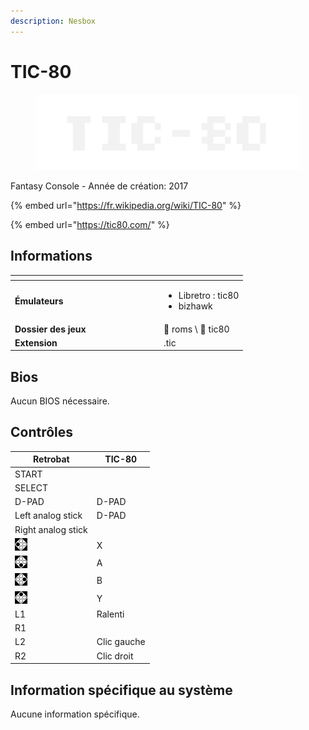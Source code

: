 ```yaml
---
description: Nesbox
---
```


# TIC-80

<div align="left">

<figure><picture><source srcset="https://raw.githubusercontent.com/fabricecaruso/es-theme-carbon/91d85c7849cc550b0cac4e75cb8e0923d3b61b5e/art/logos/tic80-w.svg" media="(prefers-color-scheme: dark)"><img src="https://raw.githubusercontent.com/fabricecaruso/es-theme-carbon/52ff37c9e265587d006945a2ba695b5a962b3a3d/art/logos/tic80.svg" alt=""></picture><figcaption></figcaption></figure>

</div>

Fantasy Console - Année de création: 2017

{% embed url="https://fr.wikipedia.org/wiki/TIC-80" %}

{% embed url="https://tic80.com/" %}

## Informations

<table data-header-hidden><thead><tr><th width="224"></th><th></th></tr></thead><tbody><tr><td><strong>Émulateurs</strong></td><td><ul><li>Libretro : tic80</li><li>bizhawk</li></ul></td></tr><tr><td><strong>Dossier des jeux</strong></td><td><span data-gb-custom-inline data-tag="emoji" data-code="1f4c2">📂</span> roms \ <span data-gb-custom-inline data-tag="emoji" data-code="1f4c2">📂</span> tic80</td></tr><tr><td><strong>Extension</strong></td><td>.tic</td></tr></tbody></table>

## Bios

Aucun BIOS nécessaire.

## Contrôles

| Retrobat                                       | TIC-80      |
| ---------------------------------------------- | ----------- |
| START                                          |             |
| SELECT                                         |             |
| D-PAD                                          | D-PAD       |
| Left analog stick                              | D-PAD       |
| Right analog stick                             |             |
| ![](<../../../.gitbook/assets/image (33).png>) | X           |
| ![](<../../../.gitbook/assets/image (20).png>) | A           |
| ![](<../../../.gitbook/assets/image (7).png>)  | B           |
| ![](<../../../.gitbook/assets/image (35).png>) | Y           |
| L1                                             | Ralenti     |
| R1                                             |             |
| L2                                             | Clic gauche |
| R2                                             | Clic droit  |

## Information spécifique au système

Aucune information spécifique.
